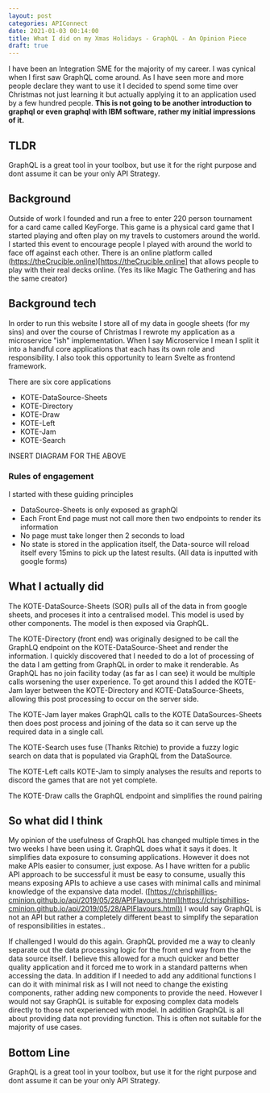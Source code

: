```yaml
---
layout: post
categories: APIConnect
date: 2021-01-03 00:14:00
title: What I did on my Xmas Holidays - GraphQL - An Opinion Piece
draft: true
---
```


I have been an Integration SME for the majority of my career. I was cynical when I first saw GraphQL come around. As I have seen more and more people declare they want to use it I decided to spend some time over Christmas not just learning it but actually applying it to an application used by a few hundred people. **This is not going to be another introduction to graphql or even graphql with IBM software, rather my initial impressions of it.**

<!--more-->

## TLDR
GraphQL is a great tool in your toolbox, but use it for the right purpose and dont assume it can be your only API Strategy.

## Background
Outside of work I founded and run a free to enter 220 person tournament for a card came called KeyForge. This game is a physical card game that I started playing and often play on my travels to customers around the world. I started this event to encourage people I played with around the world to face off against each other. There is an online platform called (https://theCrucible.online)[https://theCrucible.online] that allows people to play with their real decks online. (Yes its like Magic The Gathering and has the same creator)

## Background tech
In order to run this website I store all of my data in google sheets (for my sins) and over the course of Christmas I rewrote my application as a microservice "ish"  implementation. When I say Microservice I mean I split it into a handful core applications that each has its own role and responsibility.   I also took this opportunity to learn Svelte as frontend framework.

There are six core applications
* KOTE-DataSource-Sheets
* KOTE-Directory
* KOTE-Draw
* KOTE-Left
* KOTE-Jam
* KOTE-Search

INSERT DIAGRAM FOR THE ABOVE

### Rules of engagement
I started with these guiding principles
* DataSource-Sheets is  only exposed as graphQl
* Each Front End page must not call more then two endpoints to render its information
* No page must take longer then 2 seconds to load
* No state is stored in the application itself, the Data-source will reload itself every 15mins to pick up the latest results. (All data is inputted with google forms)


## What I actually did

The KOTE-DataSource-Sheets (SOR) pulls all of the data in from google sheets, and proceses it into a centralised model. This model is used by other components. The model is then exposed via GraphQL.

The KOTE-Directory (front end) was originally designed to be call the GraphLQ endpoint on the KOTE-DataSource-Sheet and render the information.  I quickly discovered that I needed to do a lot of processing of the data I am getting from GraphQL in order to make it renderable.  As GraphQL has no join facility today (as far as I can see) it would be multiple calls worsening the user experience. To get around this I added the KOTE-Jam layer between the KOTE-Directory and KOTE-DataSource-Sheets, allowing this post processing to occur on the server side.

The KOTE-Jam layer makes GraphQL calls to the KOTE DataSources-Sheets then does post process and joining of the data so it can serve up  the required data in a single call.  

The KOTE-Search uses fuse (Thanks Ritchie) to provide a fuzzy logic search on data that is populated via GraphQL from the DataSource.

The KOTE-Left calls KOTE-Jam to simply analyses the results and reports to discord the games that are not yet complete.

The KOTE-Draw calls the GraphQL endpoint and simplifies the round pairing

## So what did I think
My opinion of the usefulness of GraphQL has changed multiple times in the two weeks I have been using it. GraphQL does what it says it does. It simplifies data exposure to consuming applications. However it does not make APIs easier to consumer, just expose. As I have written for a public API approach to be successful it must be easy to consume, usually this means exposing APIs to achieve a use cases with minimal calls and minimal knowledge of the expansive data model. ([https://chrisphillips-cminion.github.io/api/2019/05/28/APIFlavours.html](https://chrisphillips-cminion.github.io/api/2019/05/28/APIFlavours.html)) I would say GraphQL is not an API but rather a completely different beast to simplify the separation of responsibilities in estates..

If challenged I would do this again. GraphQL provided me a way to cleanly separate out the data processing logic for the front end way from the the data source itself. I believe this allowed for a much quicker and better quality application and it  forced me to work in a standard patterns when accessing the data.  In addition if I needed to add any additional functions  I can do it with minimal risk as I will not need to change the existing components, rather adding new components to provide the need.  However I would not say GraphQL is suitable for exposing complex data models directly to those not experienced  with model. In addition GraphQL is all about providing data not providing function. This is often not suitable for the majority of use cases.

## Bottom Line
GraphQL is a great tool in your toolbox, but use it for the right purpose and dont assume it can be your only API Strategy.
